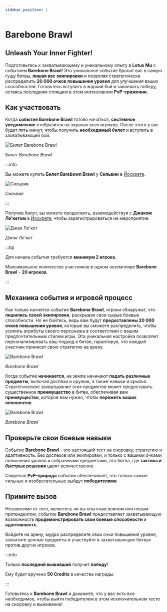```yaml
---
sidebar_position: 1
---
```


# Barebone Brawl

## Unleash Your Inner Fighter!

Подготовьтесь к захватывающему и уникальному опыту в **Lotus Mu** с событием **Barebone Brawl**! Это уникальное событие бросит вас в самую гущу битвы, **лишая вас экипировки** и позволяя стратегически распределить **20 000 очков повышения уровня** для улучшения ваших способностей. Готовьтесь вступить в жаркий бой и завоевать победу, остаясь последним стоящим в этом интенсивном **PvP-сражении**.

## Как участвовать

Когда **событие Barebone Brawl** готово начаться, **системное уведомление** отобразится на экранах всех игроков. После этого у вас будет пять минут, чтобы получить **необходимый билет** и вступить в захватывающий бой.

![Билет Barebone Brawl](/img/items/invitations/barebone-brawl-ticket.png)

_Билет Barebone Brawl_

:::info

Вы можете купить **Билет Barebown Brawl** у **Сильвии** в [Йоскрете](/maps/yoskreth).

![Сильвия](/img/npc/silvia.jpg)

_Сильвия_

:::

Получив билет, вы можете продолжить, взаимодействуя с **Джаком Ле'кетом** в [Йоскрете](/maps/yoskreth), чтобы зарегистрироваться на мероприятие.

![Джак Ле'кет](/img/npc/jaq-le-quet.jpg)

_Джак Ле'кет_

:::tip

Для начала события требуется **минимум 2 игрока**.

Максимальное количество участников в одном экземпляре **Barebone Brawl** - **20 игроков**.

:::

## Механика события и игровой процесс

Как только начнется событие **Barebone Brawl**, игроки обнаружат, что **лишились своей экипировки**, раскрывая свои сырые боевые способности. Но не бойтесь, ведь вам будут **предоставлены 20 000 очков повышения уровня**, которые вы сможете распределить, чтобы усилить атрибуты своего персонажа в соответствии с вашим предпочтительным стилем игры. Эта уникальная настройка позволяет персонализировать ваш подход к битве, гарантируя, что каждый участник принесет свою стратегию на арену.

![Barebone Brawl](/img/events/barebone/barebone-prep.jpg)

_Barebone Brawl_

Когда событие **начинается**, на земле начинают **падать различные предметы**, включая доспехи и оружие, а также навыки и крылья. Стратегическое захватывание этих предметов может предоставить существенное **преимущество** в битве, обеспечивая вам **преимущество**, которое вам нужно, чтобы **пережить ваших оппонентов**.

![Barebone Brawl](/img/events/barebone/barebone-start.jpg)

_Barebone Brawl_

## Проверьте свои боевые навыки

Событие **Barebone Brawl** - это настоящий тест на сноровку, стратегию и адаптивность. Без доспехов или экипировки, и только с вашими очками повышения уровня и собранными предметами, это битва, где **тактика и быстрые решения** царят величественно.

Свирепая **PvP-природа** события обеспечивает, что только самые сильные и изобретательные выйдут **победителями**.

## Примите вызов

Независимо от того, являетесь ли вы опытным воином или новым претендентом, событие **Barebone Brawl** предоставляет захватывающую возможность **продемонстрировать свои боевые способности** и **адаптивность**.

Войдите на арену, мудро распределите свои очки повышения уровня, захватите ценные предметы и участвуйте в захватывающих битвах против других игроков.

:::info

Только **последний выживший** получит **победу**!

Ему будет вручено **50 Credits** в качестве награды.

:::

Готовьтесь к **Barebone Brawl** и докажите, что у вас есть все необходимое, чтобы выйти победителем в этом исключительном тесте на сноровку и выживание!

